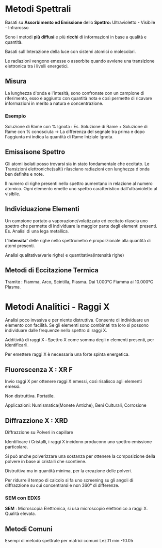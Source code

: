 # Metodi Spettrali
Basati su **Assorbimento ed Emissione** dello 
**Spettro:** Ultravioletto - Visibile - Infrarosso

Sono i metodi **più diffusi** e più **ricchi** di informazioni in base a qualità e quantità.

Basati sull'Interazione della luce con sistemi atomici o molecolari.

Le radiazioni vengono emesse o assorbite quando avviene una transizione elettronica tra i livelli energetici.
## Misura
La lunghezza d'onda e l'intesità, sono confronate con un campione di riferimento, esso è aggiunto con quantità nota e così permette di ricavare informazioni in merito a natura e concentrazione. 

### Esempio
Soluzione di Rame con % Ignota :
Es. Soluzione di Rame + Soluzione di Rame con % conosciuta ->
La differenza del segnale tra prima e dopo l'aggiunta mi indica la quantità di Rame Iniziale Ignota.

## Emissisone Spettro
Gli atomi isolati posso trovarsi sia in stato fondamentale che eccitato.
Le Transizioni elettroniche(salti) rilasciano radiazioni con lunghezza d'onda ben definite e note.

Il numero di righe presenti nello spettro aumentano in relazione al numero atomico. Ogni elemento emette uno spettro caratteristico dall'ultravioletto al visibile.

## Individuazione Elementi
Un campione portato a vaporazione/volatizzato ed eccitato rilascia uno spettro che permette di individuare la maggior parte degli elementi presenti.
Es. Analisi di una lega metallica.

L'**Intensita'** delle righe nello spettrometro è proporzionale alla quantità di atomi presenti.

Analisi qualitativa(varie righe) e quantitativa(intensità righe)

## Metodi di Eccitazione Termica
Tramite : Fiamma, Arco, Scintilla, Plasma.
Dai 1.000°C Fiamma ai 10.000°C Plasma.

# Metodi Analitici - Raggi X
Analisi poco invasiva e per niente distruttiva.
Consente di individuare un elemento con facilità.
Se gli elementi sono combinati tra loro si possono individuare
dalle frequenze nello spettro di raggi X.

Additività di raggi X : Spettro X come somma degli n elementi presenti, per identificarli.

Per emettere raggi X è necessaria una forte spinta energetica.

## Fluorescenza X : XR F
Invio raggi X per ottenere raggi X emessi, così risalisco agli elementi emessi. 

Non distruttiva. Portatile.

Applicazioni: Numismatica(Monete Antiche), Beni Culturali, Corrosione

## Diffrazzione X : XRD
Diffrazzione su Polveri in capillare

Identificare i Cristalli, i raggi X incidono producono uno spettro emissione particolare.

Si può anche polverizzare una sostanza per ottenere la composizione della polvere in base ai cristalli che scontiene.

Distruttiva ma in quantità minima, per la creazione delle polveri.

Per ridurre il tempo di calcolo si fa uno screening su gli angoli di diffrazzione su cui concentrarsi e non 360° di differenze.

### SEM con EDXS
**SEM** : Microscopia Elettronica, si usa microscopio elettronico a raggi X. Qualità elevata.

## Metodi Comuni
Esempi di metodo spettrale per matrici comuni 
Lez.11 min -10.05